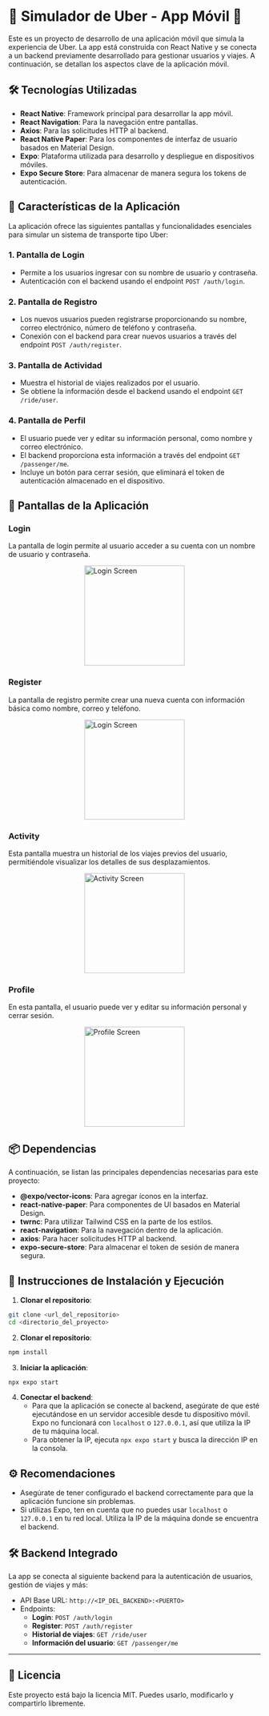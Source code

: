 # 🚗 **Simulador de Uber - App Móvil** 🚗

Este es un proyecto de desarrollo de una aplicación móvil que simula la experiencia de Uber. La app está construida con React Native y se conecta a un backend previamente desarrollado para gestionar usuarios y viajes. A continuación, se detallan los aspectos clave de la aplicación móvil.

## 🛠️ **Tecnologías Utilizadas**

- **React Native**: Framework principal para desarrollar la app móvil.
- **React Navigation**: Para la navegación entre pantallas.
- **Axios**: Para las solicitudes HTTP al backend.
- **React Native Paper**: Para los componentes de interfaz de usuario basados en Material Design.
- **Expo**: Plataforma utilizada para desarrollo y despliegue en dispositivos móviles.
- **Expo Secure Store**: Para almacenar de manera segura los tokens de autenticación.

## 🌟 **Características de la Aplicación**

La aplicación ofrece las siguientes pantallas y funcionalidades esenciales para simular un sistema de transporte tipo Uber:

### 1. **Pantalla de Login**
   - Permite a los usuarios ingresar con su nombre de usuario y contraseña.
   - Autenticación con el backend usando el endpoint `POST /auth/login`.

### 2. **Pantalla de Registro**
   - Los nuevos usuarios pueden registrarse proporcionando su nombre, correo electrónico, número de teléfono y contraseña.
   - Conexión con el backend para crear nuevos usuarios a través del endpoint `POST /auth/register`.

### 3. **Pantalla de Actividad**
   - Muestra el historial de viajes realizados por el usuario.
   - Se obtiene la información desde el backend usando el endpoint `GET /ride/user`.

### 4. **Pantalla de Perfil**
   - El usuario puede ver y editar su información personal, como nombre y correo electrónico.
   - El backend proporciona esta información a través del endpoint `GET /passenger/me`.
   - Incluye un botón para cerrar sesión, que eliminará el token de autenticación almacenado en el dispositivo.

## 📱 **Pantallas de la Aplicación**

### **Login**

La pantalla de login permite al usuario acceder a su cuenta con un nombre de usuario y contraseña.

<div style="display: flex; flex-direction: row; justify-content: center; width: 100%; gap: 20px;">
  <img src="./media/login-screen.png" alt="Login Screen" width="200"/>
</div>

### **Register**

La pantalla de registro permite crear una nueva cuenta con información básica como nombre, correo y teléfono.

<div style="display: flex; flex-direction: row; justify-content: center; width: 100%; gap: 20px;">
  <img src="./media/register-screen.png" alt="Login Screen" width="200"/>
</div>

### **Activity**

Esta pantalla muestra un historial de los viajes previos del usuario, permitiéndole visualizar los detalles de sus desplazamientos.

<div style="display: flex; flex-direction: row; justify-content: center; width: 100%; gap: 20px;">
  <img src="./media/activity-screen.png" alt="Activity Screen" width="200"/>
</div>

### **Profile**

En esta pantalla, el usuario puede ver y editar su información personal y cerrar sesión.

<div style="display: flex; flex-direction: row; justify-content: center; width: 100%; gap: 20px;">
  <img src="./media/profile-screen.png" alt="Profile Screen" width="200"/>
</div>

## 📦 **Dependencias**

A continuación, se listan las principales dependencias necesarias para este proyecto:

- **@expo/vector-icons**: Para agregar íconos en la interfaz.
- **react-native-paper**: Para componentes de UI basados en Material Design.
- **twrnc**: Para utilizar Tailwind CSS en la parte de los estilos.
- **react-navigation**: Para la navegación dentro de la aplicación.
- **axios**: Para hacer solicitudes HTTP al backend.
- **expo-secure-store**: Para almacenar el token de sesión de manera segura.

## 🚀 **Instrucciones de Instalación y Ejecución**

1. **Clonar el repositorio**:

```bash
git clone <url_del_repositorio>
cd <directorio_del_proyecto>
```

2. **Clonar el repositorio**:

```bash
npm install
```

3. **Iniciar la aplicación**:

```bash
npx expo start
```

4. **Conectar el backend**:
   - Para que la aplicación se conecte al backend, asegúrate de que esté ejecutándose en un servidor accesible desde tu dispositivo móvil. Expo no funcionará con `localhost` o `127.0.0.1`, así que utiliza la IP de tu máquina local.
   - Para obtener la IP, ejecuta `npx expo start` y busca la dirección IP en la consola.

## ⚙️ **Recomendaciones**
- Asegúrate de tener configurado el backend correctamente para que la aplicación funcione sin problemas.
- Si utilizas Expo, ten en cuenta que no puedes usar `localhost` o `127.0.0.1` en tu red local. Utiliza la IP de la máquina donde se encuentra el backend.

## 🛠️ **Backend Integrado**
La app se conecta al siguiente backend para la autenticación de usuarios, gestión de viajes y más:
- API Base URL: `http://<IP_DEL_BACKEND>:<PUERTO>`
- Endpoints:
  - **Login**: `POST /auth/login`
  - **Register**: `POST /auth/register`
  - **Historial de viajes**: `GET /ride/user`
  - **Información del usuario**: `GET /passenger/me`

---

## 📄 **Licencia**

Este proyecto está bajo la licencia MIT. Puedes usarlo, modificarlo y compartirlo libremente.
